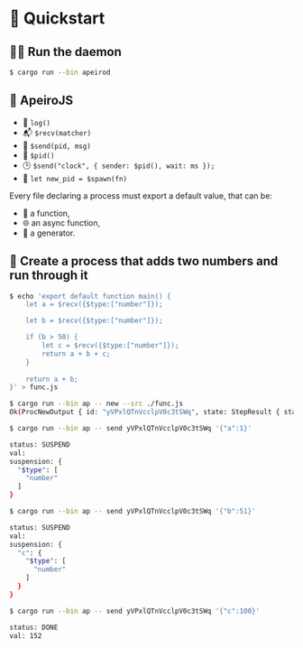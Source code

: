 # 🚀 Quickstart

## 🏃‍♂️ Run the daemon
```bash
$ cargo run --bin apeirod 
```

## 🧩 ApeiroJS

* 📝 `log()`
* 📬 `$recv(matcher)`
* 📨 `$send(pid, msg)`
* 🔢 `$pid()`
* 🕒 `$send("clock", { sender: $pid(), wait: ms });`
* 🐣 `let new_pid = $spawn(fn)`

Every file declaring a process must export a default value, that can be:
* 🧮 a function,
* 🌐 an async function,
* 🔄 a generator.

## 🔢 Create a process that adds two numbers and run through it
```bash
$ echo 'export default function main() {
	let a = $recv({$type:["number"]});

	let b = $recv({$type:["number"]});

	if (b > 50) {
		let c = $recv({$type:["number"]});
		return a + b + c;
	}
	
	return a + b;
}' > func.js

$ cargo run --bin ap -- new --src ./func.js
Ok(ProcNewOutput { id: "yVPxlQTnVcclpV0c3tSWq", state: StepResult { status: SUSPEND, val: None, suspension: Some(Object {"$type": Array [String("number")]}) } })

$ cargo run --bin ap -- send yVPxlQTnVcclpV0c3tSWq '{"a":1}'

status: SUSPEND
val: 
suspension: {
  "$type": [
    "number"
  ]
}

$ cargo run --bin ap -- send yVPxlQTnVcclpV0c3tSWq '{"b":51}'

status: SUSPEND
val: 
suspension: {
  "c": {
    "$type": [
      "number"
    ]
  }
}

$ cargo run --bin ap -- send yVPxlQTnVcclpV0c3tSWq '{"c":100}'

status: DONE
val: 152
```
